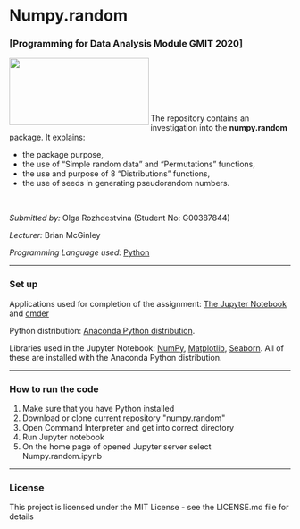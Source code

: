 # Numpy.random
### [Programming for Data Analysis Module GMIT 2020]

<img align="left" width="250" height="120" src="https://upload.wikimedia.org/wikipedia/commons/thumb/3/31/NumPy_logo_2020.svg/1024px-NumPy_logo_2020.svg.png">

<br><br><br><br><br>

The repository contains an investigation into the __numpy.random__ package. It explains:
  - the package purpose,
  - the use of “Simple random data” and “Permutations” functions,
  - the use and purpose of 8 “Distributions” functions,
  - the use of seeds in generating pseudorandom numbers.

<br>

*Submitted by:* Olga Rozhdestvina (Student No: G00387844) 

*Lecturer:* Brian McGinley

*Programming Language used:* [Python](https://www.python.org/)


---


### Set up

Applications used for completion of the assignment: [The Jupyter Notebook](https://jupyter.org/) and [cmder](http://cmder.net/)

Python distribution: [Anaconda Python distribution](https://www.anaconda.com/).

Libraries used in the Jupyter Notebook: [NumPy](https://numpy.org/), [Matplotlib](https://matplotlib.org/), [Seaborn](https://seaborn.pydata.org/). All of these are installed with the Anaconda Python distribution.


---


###  How to run the code


1. Make sure that you have Python installed
2. Download or clone current repository "numpy.random"
3. Open Command Interpreter and get into correct directory
4. Run Jupyter notebook
5. On the home page of opened Jupyter server select Numpy.random.ipynb


---


### License

This project is licensed under the MIT License - see the LICENSE.md file for details